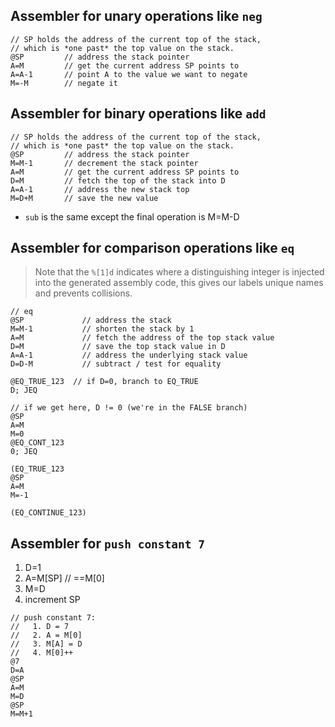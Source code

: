 


## Assembler for unary operations like `neg`

```
// SP holds the address of the current top of the stack,
// which is *one past* the top value on the stack.
@SP         // address the stack pointer
A=M         // get the current address SP points to
A=A-1       // point A to the value we want to negate
M=-M        // negate it
```

## Assembler for binary operations like `add`

```
// SP holds the address of the current top of the stack,
// which is *one past* the top value on the stack.
@SP         // address the stack pointer
M=M-1       // decrement the stack pointer
A=M         // get the current address SP points to
D=M         // fetch the top of the stack into D
A=A-1       // address the new stack top
M=D+M       // save the new value
```

* `sub` is the same except the final operation is M=M-D

## Assembler for comparison operations like `eq`

> Note that the `%[1]d` indicates where a distinguishing integer is injected
> into the generated assembly code, this gives our labels unique names and
> prevents collisions.


```
// eq
@SP             // address the stack
M=M-1           // shorten the stack by 1
A=M             // fetch the address of the top stack value
D=M             // save the top stack value in D
A=A-1           // address the underlying stack value
D=D-M           // subtract / test for equality

@EQ_TRUE_123  // if D=0, branch to EQ_TRUE
D; JEQ

// if we get here, D != 0 (we're in the FALSE branch)
@SP
A=M
M=0
@EQ_CONT_123
0; JEQ

(EQ_TRUE_123
@SP
A=M
M=-1

(EQ_CONTINUE_123)
```


## Assembler for `push constant 7`

1. D=1
2. A=M[SP]      // ==M[0]
3. M=D
4. increment SP

```
// push constant 7:
//   1. D = 7
//   2. A = M[0]
//   3. M[A] = D
//   4. M[0]++
@7
D=A
@SP
A=M
M=D
@SP
M=M+1
```

